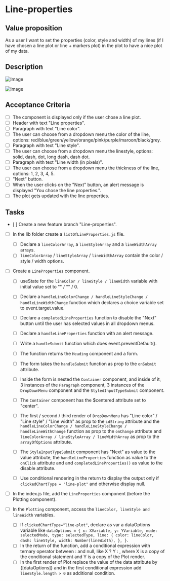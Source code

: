 # Line-properties

## Value proposition

As a user I want to set the properties (color, style and width) of my lines (if I have chosen a line plot or line + markers plot) in the plot to have a nice plot of my data.

## Description

![Image](https://github.com/catdieval/capstone-plotdata/assets/148444485/d77268b3-e02e-4d25-bc43-8d1681bb63a0)

![Image](https://github.com/catdieval/capstone-plotdata/assets/148444485/957d484f-eeb1-4bb1-ac14-b42c57617869)

## Acceptance Criteria

- [ ] The component is displayed only if the user chose a line plot.
- [ ] Header with text "Line properties".
- [ ] Paragraph with text "Line color".
- [ ] The user can choose from a dropdown menu the color of the line, options: red/blue/green/yellow/orange/pink/purple/maroon/black/grey.
- [ ] Paragraph with text "Line style".
- [ ] The user can choose from a dropdown menu the linestyle, options: solid, dash, dot, long dash, dash dot.
- [ ] Paragraph with text "Line width (in pixels)".
- [ ] The user can choose from a dropdown menu the thickness of the line, options: 1, 2, 3, 4, 5.
- [ ] "Next" button.
- [ ] When the user clicks on the "Next" button, an alert message is displayed "You chose the line properties.".
- [ ] The plot gets updated with the line properties.

## Tasks

- [ ] Create a new feature branch "Line-properties".

- [ ] In the lib folder create a `listOfLineProperties.js` file.
  - [ ] Declare a `lineColorArray`, a `lineStyleArray` and a `lineWidthArray` arrays.
  - [ ] `lineColorArray` / `lineStyleArray` / `lineWidthArray` contain the color / style / width options.
- [ ] Create a `LineProperties` component.

  - [ ] useState for the `lineColor / lineStyle / lineWidth` variable with initial value set to "" / "" / 0.
  - [ ] Declare a `handleLineColorChange / handleLineStyleChange / handleLineWidthChange` function which declares a choice variable set to event.target.value.
  - [ ] Declare a `completedLineProperties` function to disable the "Next" button until the user has selected values in all dropdown menus.
  - [ ] Declare a `handleLineProperties` function with an alert message.
  - [ ] Write a `handleSubmit` function which does event.preventDefault().
  - [ ] The function returns the `Heading` component and a form.
  - [ ] The form takes the `handleSubmit` function as prop to the `onSubmit` attribute.
  - [ ] Inside the form is nested the `Container` component, and inside of it, 3 instances of the `Paragraph` component, 3 instances of the `DropDownMenu` component and the `StyledInputTypeSubmit` component.
  - [ ] The `Container` component has the $centered attribute set to "center".
  - [ ] The first / second / third render of `DropDownMenu` has "Line color" / "Line style" / "Line width" as prop to the `idString` attribute and the `handleLineColorChange / handleLineStyleChange / handleLineWithChange` function as prop to the `onChange` attribute and `lineColorArray / lineStyleArray / lineWidthArray` as prop to the `arrayOfOptions` attribute.
  - [ ] The `StyleInputTypeSubmit` component has "Next" as value to the value attribute, the `handleLineProperties` function as value to the `onClick` attribute and and `completedLineProperties()` as value to the disable attribute.

  - [ ] Use conditional rendering in the return to display the output only if `clickedChartType = "line-plot"` and otherwise display null.

- [ ] In the index.js file, add the `LineProperties` component (before the Plotting component).

- [ ] In the `Plotting` component, access the `lineColor, lineStyle and lineWidth` variables.
  - [ ] If `clickedChartType="line-plot"`, declare as var a dataOptions variable like `dataOptions = {
  x: XVariable,
  y: YVariable,
  mode: selectedMode,
  type: selectedType,
  line: {
    color: lineColor,
    dash: lineStyle,
    width: Number(lineWidth),
  },
}`.
  - [ ] In the return of the function, add a conditional expression with ternary operator between : and null, like X ? Y : , where X is a copy of the conditional statement and Y is a copy of the Plot render.
  - [ ] In the first render of Plot replace the value of the data attribute by {[dataOptions]} and in the first conditional expression add `lineStyle.length > 0` as additional condition.
